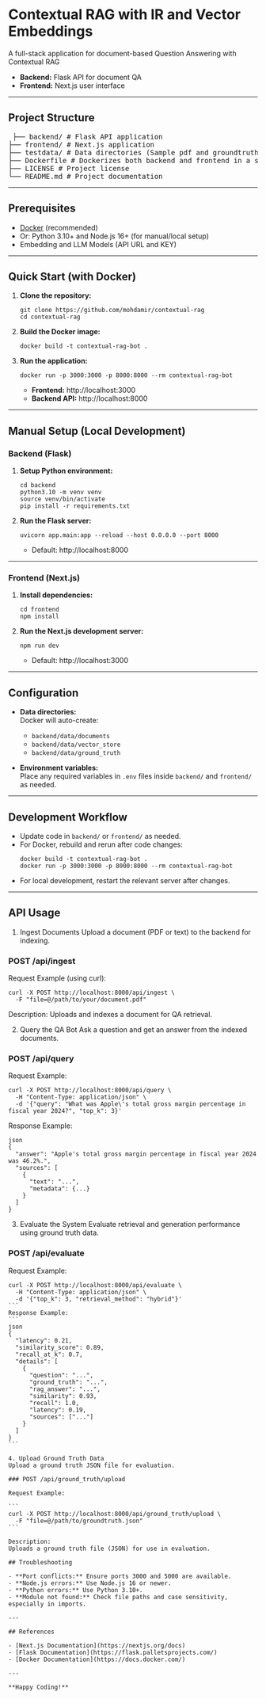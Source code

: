 
# Contextual RAG with IR and Vector Embeddings

A full-stack application for document-based Question Answering with Contextual RAG

- **Backend:** Flask API for document QA
- **Frontend:** Next.js user interface

---

## Project Structure

<pre> ├── backend/ # Flask API application 
├── frontend/ # Next.js application 
├── testdata/ # Data directories (Sample pdf and groundtruth.json) 
├── Dockerfile # Dockerizes both backend and frontend in a single image 
├── LICENSE # Project license 
└── README.md # Project documentation  </pre>


---

## Prerequisites

- [Docker](https://www.docker.com/products/docker-desktop) (recommended)
- Or: Python 3.10+ and Node.js 16+ (for manual/local setup)
- Embedding and LLM Models (API URL and KEY)

---

## Quick Start (with Docker)

1. **Clone the repository:**
    ```
    git clone https://github.com/mohdamir/contextual-rag
    cd contextual-rag
    ```

2. **Build the Docker image:**
    ```
    docker build -t contextual-rag-bot .
    ```

3. **Run the application:**
    ```
    docker run -p 3000:3000 -p 8000:8000 --rm contextual-rag-bot
    ```

    - **Frontend:** http://localhost:3000
    - **Backend API:** http://localhost:8000

---

## Manual Setup (Local Development)

### Backend (Flask)

1. **Setup Python environment:**
    ```
    cd backend
    python3.10 -m venv venv
    source venv/bin/activate
    pip install -r requirements.txt
    ```

2. **Run the Flask server:**
    ```
    uvicorn app.main:app --reload --host 0.0.0.0 --port 8000
    ```

    - Default: http://localhost:8000

---

### Frontend (Next.js)

1. **Install dependencies:**
    ```
    cd frontend
    npm install
    ```

2. **Run the Next.js development server:**
    ```
    npm run dev
    ```

    - Default: http://localhost:3000

---

## Configuration

- **Data directories:**  
  Docker will auto-create:
    - `backend/data/documents`
    - `backend/data/vector_store`
    - `backend/data/ground_truth`

- **Environment variables:**  
  Place any required variables in `.env` files inside `backend/` and `frontend/` as needed.

---

## Development Workflow

- Update code in `backend/` or `frontend/` as needed.
- For Docker, rebuild and rerun after code changes:
    ```
    docker build -t contextual-rag-bot .
    docker run -p 3000:3000 -p 8000:8000 --rm contextual-rag-bot
    ```
- For local development, restart the relevant server after changes.

---

## API Usage
1. Ingest Documents
Upload a document (PDF or text) to the backend for indexing.


### POST /api/ingest

Request Example (using curl):

```
curl -X POST http://localhost:8000/api/ingest \
  -F "file=@/path/to/your/document.pdf"
```
Description:
Uploads and indexes a document for QA retrieval.

2. Query the QA Bot
Ask a question and get an answer from the indexed documents.


### POST /api/query

Request Example:

```
curl -X POST http://localhost:8000/api/query \
  -H "Content-Type: application/json" \
  -d '{"query": "What was Apple\'s total gross margin percentage in fiscal year 2024?", "top_k": 3}'
```
Response Example:
```
json
{
  "answer": "Apple's total gross margin percentage in fiscal year 2024 was 46.2%.",
  "sources": [
    {
      "text": "...",
      "metadata": {...}
    }
  ]
}
```
3. Evaluate the System
Evaluate retrieval and generation performance using ground truth data.

### POST /api/evaluate

Request Example:

````
curl -X POST http://localhost:8000/api/evaluate \
  -H "Content-Type: application/json" \
  -d '{"top_k": 3, "retrieval_method": "hybrid"}'
```
Response Example:
```
json
{
  "latency": 0.21,
  "similarity_score": 0.89,
  "recall_at_k": 0.7,
  "details": [
    {
      "question": "...",
      "ground_truth": "...",
      "rag_answer": "...",
      "similarity": 0.93,
      "recall": 1.0,
      "latency": 0.19,
      "sources": ["..."]
    }
  ]
}
```

4. Upload Ground Truth Data
Upload a ground truth JSON file for evaluation.

### POST /api/ground_truth/upload

Request Example:

```
curl -X POST http://localhost:8000/api/ground_truth/upload \
  -F "file=@/path/to/groundtruth.json"
```

Description:
Uploads a ground truth file (JSON) for use in evaluation.

## Troubleshooting

- **Port conflicts:** Ensure ports 3000 and 5000 are available.
- **Node.js errors:** Use Node.js 16 or newer.
- **Python errors:** Use Python 3.10+.
- **Module not found:** Check file paths and case sensitivity, especially in imports.

---

## References

- [Next.js Documentation](https://nextjs.org/docs)
- [Flask Documentation](https://flask.palletsprojects.com/)
- [Docker Documentation](https://docs.docker.com/)

---

**Happy Coding!**
